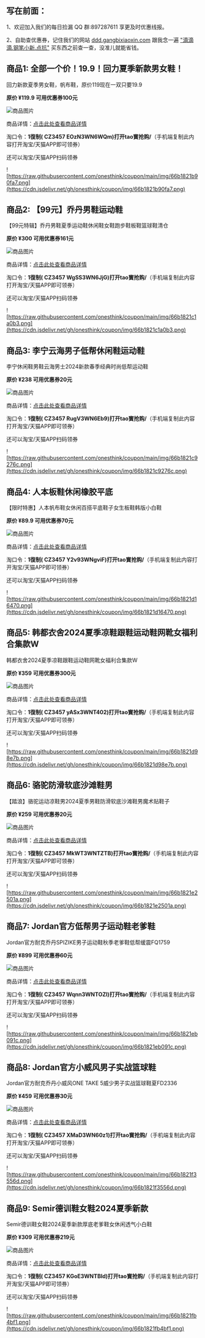 ## 写在前面：

1、欢迎加入我们的每日捡漏 QQ 群:897287611 享更及时优惠线报。

2、自助查优惠券，记住我们的网站 [ddd.gangbixiaoxin.com](https://ddd.gangbixiaoxin.com) 跟我念一遍 ["滴滴滴.钢笔小新.点抗"](https://ddd.gangbixiaoxin.com) 买东西之前查一查，没准儿就能省钱。

## 商品1: 全部一个价！19.9！回力夏季新款男女鞋！

回力新款夏季男女鞋，帆布鞋，原价119现在一双只要19.9

**原价 ¥119.9 可用优惠券100元**

![商品图片](https://img.alicdn.com/i2/2128794607/O1CN01p6ZvWl1ju3eYY8AQM_!!2128794607.jpg)

商品详情：[点击此处查看商品详情](https://s.click.taobao.com/t?e=m%3D2%26s%3DbCAQom8Aw%2BFw4vFB6t2Z2ueEDrYVVa64yK8Cckff7TVRAdhuF14FMWVNFOKQQnFqJ1gyddu7kN%2FWbLW7uhxyboGvCrJWHk1%2FTyVl44vrPmd3miNKHWpinpVm%2FOAUUFw71qrpxiwMoCNxc1AtbZGVS7iMZYLdn58QHKb14qH6b4oLZMqoQW%2BfuKGzo1lVxIioJ8Xzn6UcjoUnH%2BBoDSHE2w1LradN%2BKRWLZeq3mYgc65M9P1C3Wx6jnwxEeg9Z1dYu5%2Frs9dftlo4%2BfirBrx7mM7AMx9cWAx%2BEiM%2FlSG%2FbZQskN4fXC6lbG1azeYMA7khU1NVKZy3ECfGDF1NzTQoPw%3D%3D&amp;union_lens=lensId:TAPI@1722909180@21365310_11ff_1912563c3b1_e9e7@01)

淘口令：**1復制( CZ3457 EOzN3WN6WQm)打开tao寳抢购/**（手机端复制此内容打开淘宝/天猫APP即可领券）</p>

还可以淘宝/天猫APP扫码领券

![https://raw.githubusercontent.com/onesthink/coupon/main/img/66b1821b90fa7.png](https://cdn.jsdelivr.net/gh/onesthink/coupon/img/66b1821b90fa7.png)

## 商品2: 【99元】乔丹男鞋运动鞋

【99元特辑】乔丹男鞋夏季运动鞋休闲鞋女鞋跑步鞋板鞋篮球鞋清仓

**原价 ¥300 可用优惠券161元**

![商品图片](https://img.alicdn.com/bao/uploaded/i4/458694874/O1CN01IrEIpk1lsLOc63Pg4_!!0-item_pic.jpg)

商品详情：[点击此处查看商品详情](https://s.click.taobao.com/t?e=m%3D2%26s%3Dp129IuvHBzVw4vFB6t2Z2ueEDrYVVa64yK8Cckff7TVRAdhuF14FMWVNFOKQQnFqt4hWD5k2kjPWbLW7uhxyboGvCrJWHk1%2FTyVl44vrPmd3miNKHWpinpVm%2FOAUUFw71qrpxiwMoCNxc1AtbZGVSzyQtQTNUqy0V1MMkzoJHIaMHuv7RoNv0YzeH%2FA0sTcb68ljJI%2BablZXNuplaz8tg%2Feyfovn%2FuWDac9EXRiKNZZOmpLG4fMxfkfAL8x6d9LgI8eAl9EgaqlTU1UpnLcQJ6vlkZE0IjabuONvPH%2FV2%2B8Ox5qXQ18wNcmla9UIDJZ0omfkDJRs%2BhU%3D&amp;union_lens=lensId:TAPI@1722909183@212c5cbd_1235_1912563cce1_bd9f@01)

淘口令：**1復制( CZ3457 WgSS3WN6JjG)打开tao寳抢购/**（手机端复制此内容打开淘宝/天猫APP即可领券）</p>

还可以淘宝/天猫APP扫码领券

![https://raw.githubusercontent.com/onesthink/coupon/main/img/66b1821c1a0b3.png](https://cdn.jsdelivr.net/gh/onesthink/coupon/img/66b1821c1a0b3.png)

## 商品3: 李宁云海男子低帮休闲鞋运动鞋

李宁休闲鞋男鞋云海男士2024新款春季经典时尚低帮运动鞋

**原价 ¥238 可用优惠券20元**

![商品图片](https://img.alicdn.com/bao/uploaded/i1/2200788949915/O1CN01zzy7cw2N77yAOvk7p_!!0-item_pic.jpg)

商品详情：[点击此处查看商品详情](https://s.click.taobao.com/t?e=m%3D2%26s%3DcU7caJjxyK9w4vFB6t2Z2ueEDrYVVa64yK8Cckff7TVRAdhuF14FMWVNFOKQQnFq5x%2BIUlGKNpXWbLW7uhxyboGvCrJWHk1%2FTyVl44vrPmd3miNKHWpinpVm%2FOAUUFw71qrpxiwMoCNxc1AtbZGVS5TDMoZokfFXwfqC9o9PGTzNEPXytV9ALoS4zvCRUrqugPIs5%2BSalUcu0EFZ9qa0X47jHZUu4I6wBFZ6fSL23J26sv7SP9JE2A34%2B1cedZ7XY8qzcoJNQWRTU1UpnLcQJ9kYvQZuIwx3oGeIQL4Fi9HQHc18eiva5ICuQw1SsOi%2FhgcbUccTft%2B228n1ngbVmA%3D%3D&amp;union_lens=lensId:TAPI@1722909185@213f7fa2_1239_1912563d48b_c5b2@01)

淘口令：**1復制( CZ3457 RugV3WN6Eb9)打开tao寳抢购/**（手机端复制此内容打开淘宝/天猫APP即可领券）</p>

还可以淘宝/天猫APP扫码领券

![https://raw.githubusercontent.com/onesthink/coupon/main/img/66b1821c9276c.png](https://cdn.jsdelivr.net/gh/onesthink/coupon/img/66b1821c9276c.png)

## 商品4: 人本板鞋休闲橡胶平底

【限时特惠】人本帆布鞋女休闲百搭平底鞋子女生板鞋韩版小白鞋

**原价 ¥89.9 可用优惠券70元**

![商品图片](https://img.alicdn.com/bao/uploaded/i3/762283611/O1CN01nSLeZS1cXtAgFbPSq_!!0-item_pic.jpg)

商品详情：[点击此处查看商品详情](https://s.click.taobao.com/t?e=m%3D2%26s%3DFpvBGONI%2ByFw4vFB6t2Z2ueEDrYVVa64yK8Cckff7TVRAdhuF14FMWVNFOKQQnFq79%2FTFaMDK6TWbLW7uhxyboGvCrJWHk1%2FTyVl44vrPmd3miNKHWpinpVm%2FOAUUFw71qrpxiwMoCNxc1AtbZGVS9O3g50m4A6CBebALIn07BSMHuv7RoNv0dIOLe2GUnGWK3GkZDPC4%2BzD9MeRTO0j6ebColy4vvjP2jamzudDNzktcTe%2BHhTlK0EPmKhwjJxlqy9dplDUAgR5OuSUn3P%2FJF9Pt6G4UU6O%2FufIeaShmLsJqBBDvnS7s1bAagEWNVjVwKYnk10ZzO4HQf7B5XnBNcYl7w3%2FA2kb&amp;union_lens=lensId:TAPI@1722909189@212ce176_124f_1912563e3fb_3560@01)

淘口令：**1復制( CZ3457 Y2v93WNgviF)打开tao寳抢购/**（手机端复制此内容打开淘宝/天猫APP即可领券）</p>

还可以淘宝/天猫APP扫码领券

![https://raw.githubusercontent.com/onesthink/coupon/main/img/66b1821d16470.png](https://cdn.jsdelivr.net/gh/onesthink/coupon/img/66b1821d16470.png)

## 商品5: 韩都衣舍2024夏季凉鞋跟鞋运动鞋网靴女福利合集款W

韩都衣舍2024夏季凉鞋跟鞋运动鞋网靴女福利合集款W

**原价 ¥359 可用优惠券300元**

![商品图片](https://img.alicdn.com/bao/uploaded/i4/2213811306833/O1CN01xfXjso20LZGez9C2B_!!0-item_pic.jpg)

商品详情：[点击此处查看商品详情](https://s.click.taobao.com/t?e=m%3D2%26s%3DLL8oixF0H7Rw4vFB6t2Z2ueEDrYVVa64yK8Cckff7TVRAdhuF14FMSVq0LwiHMJF1aH1Hk3GeOjWbLW7uhxyboGvCrJWHk1%2FTyVl44vrPmd3miNKHWpinpVm%2FOAUUFw71qrpxiwMoCNxc1AtbZGVS45lZjnxqoB4TFH6z1%2FM1K%2FNEPXytV9ALoS4zvCRUrqugPIs5%2BSalUe3fSI3L0OL%2BHv7uqIHRPmyMkd0kEeDalR14W1NYFKPvXpJ5SE0PipS5MxYbgZkNvwbkJ5QxPS2Ci%2FKfJmqgrYAfWsUjZoD5RBSUixPyPz%2FDNV%2FN4%2FtivQ2Dseal0NfMDXJpWvVCAyWdKJn5AyUbPoV&amp;union_lens=lensId:TAPI@1722909196@21365310_11ff_1912564012c_088b@01)

淘口令：**1復制( CZ3457 yASx3WNT402)打开tao寳抢购/**（手机端复制此内容打开淘宝/天猫APP即可领券）</p>

还可以淘宝/天猫APP扫码领券

![https://raw.githubusercontent.com/onesthink/coupon/main/img/66b1821d98e7b.png](https://cdn.jsdelivr.net/gh/onesthink/coupon/img/66b1821d98e7b.png)

## 商品6: 骆驼防滑软底沙滩鞋男

【踏浪】骆驼运动凉鞋男2024夏季男鞋防滑软底沙滩鞋男魔术贴鞋子

**原价 ¥259 可用优惠券20元**

![商品图片](https://img.alicdn.com/bao/uploaded/i3/1109988095/O1CN01R4nSJ529fZ8Bhkroc_!!1109988095.jpg)

商品详情：[点击此处查看商品详情](https://s.click.taobao.com/t?e=m%3D2%26s%3DTJWeveRZJSFw4vFB6t2Z2ueEDrYVVa64yK8Cckff7TVRAdhuF14FMU9yO%2Ff9tUi5xq3IhSJN6GTWbLW7uhxyboGvCrJWHk1%2FTyVl44vrPmd3miNKHWpinpVm%2FOAUUFw71qrpxiwMoCNxc1AtbZGVS9rsdeIAN7Nx0qAcqcU674MLZMqoQW%2BfuKGzo1lVxIio6dJ3dQBjjdZVaVFBTUggtALNJF%2FtTREeCDGMoHUPc%2B4Vty%2BWgFDPxzTNVtGyrcdBZTjoJLf%2BziA4%2BfirBrx7mM7AMx9cWAx%2BEiM%2FlSG%2FbZTXDUh55%2BF%2F4z0zy9KrVVW%2FU1NVKZy3ECfGDF1NzTQoPw%3D%3D&amp;union_lens=lensId:TAPI@1722909204@213c748d_1259_19125641eb2_c3e8@01)

淘口令：**1復制( CZ3457 MkWT3WNTZTB)打开tao寳抢购/**（手机端复制此内容打开淘宝/天猫APP即可领券）</p>

还可以淘宝/天猫APP扫码领券

![https://raw.githubusercontent.com/onesthink/coupon/main/img/66b1821e2501a.png](https://cdn.jsdelivr.net/gh/onesthink/coupon/img/66b1821e2501a.png)

## 商品7: Jordan官方低帮男子运动鞋老爹鞋

Jordan官方耐克乔丹SPIZIKE男子运动鞋秋季老爹鞋低帮缓震FQ1759

**原价 ¥899 可用优惠券60元**

![商品图片](https://img.alicdn.com/bao/uploaded/i4/3327042818/O1CN01Zetjvz1Wgh5iZR4uw_!!3327042818.jpg)

商品详情：[点击此处查看商品详情](https://s.click.taobao.com/t?e=m%3D2%26s%3DXVnKpyyzuZxw4vFB6t2Z2ueEDrYVVa64yK8Cckff7TVRAdhuF14FMU9yO%2Ff9tUi55x%2BIUlGKNpXWbLW7uhxyboGvCrJWHk1%2FTyVl44vrPmd3miNKHWpinpVm%2FOAUUFw71qrpxiwMoCNxc1AtbZGVS5WoqcHg6unpA4DiVo1w6x4LZMqoQW%2BfuKGzo1lVxIio5NrLZusJ1O0UIAXBygtuwles5etuhff5bfwNCrRxm4W7LZcJRBVAEzHj4itADiIElbRMz6GTKAYZjQKfJ2UQf03O4wtQ3K90XXhKrcBJdMwO9beuqrqbIVbe0E%2B0qrygX0%2B3obhRTo5xKmPmpIKZsA%3D%3D&amp;union_lens=lensId:TAPI@1722909205@21078dff_1203_19125642514_c94d@01)

淘口令：**1復制( CZ3457 Wqnn3WNTOZl)打开tao寳抢购/**（手机端复制此内容打开淘宝/天猫APP即可领券）</p>

还可以淘宝/天猫APP扫码领券

![https://raw.githubusercontent.com/onesthink/coupon/main/img/66b1821eb091c.png](https://cdn.jsdelivr.net/gh/onesthink/coupon/img/66b1821eb091c.png)

## 商品8: Jordan官方小威风男子实战篮球鞋

Jordan官方耐克乔丹小威风ONE TAKE 5威少男子实战篮球鞋夏FD2336

**原价 ¥459 可用优惠券30元**

![商品图片](https://img.alicdn.com/bao/uploaded/i4/3327042818/O1CN01Bu1D1W1Wgh5khdkBy_!!3327042818.jpg)

商品详情：[点击此处查看商品详情](https://s.click.taobao.com/t?e=m%3D2%26s%3DDEeh5aGr7V5w4vFB6t2Z2ueEDrYVVa64yK8Cckff7TVRAdhuF14FMU9yO%2Ff9tUi5lovu%2FCElQOvWbLW7uhxyboGvCrJWHk1%2FTyVl44vrPmd3miNKHWpinpVm%2FOAUUFw71qrpxiwMoCNxc1AtbZGVS5WoqcHg6unpA4DiVo1w6x4LZMqoQW%2BfuKGzo1lVxIioqV6RX1fzwIfDuPBajj4X2koaJ9tcPC5EUafetaQ7mzyjSpqRqyGUQw1THaiu9EOz7pP39Pzpb%2Fg4%2BfirBrx7mM7AMx9cWAx%2BEiM%2FlSG%2FbZSkWvgpSOYfpVgy18baGGQ3U1NVKZy3ECfGDF1NzTQoPw%3D%3D&amp;union_lens=lensId:TAPI@1722909207@216606ac_1243_19125642bf8_2123@01)

淘口令：**1復制( CZ3457 XMaD3WN60z1)打开tao寳抢购/**（手机端复制此内容打开淘宝/天猫APP即可领券）</p>

还可以淘宝/天猫APP扫码领券

![https://raw.githubusercontent.com/onesthink/coupon/main/img/66b1821f3556d.png](https://cdn.jsdelivr.net/gh/onesthink/coupon/img/66b1821f3556d.png)

## 商品9: Semir德训鞋女鞋2024夏季新款

Semir德训鞋女鞋2024夏季新款厚底老爹鞋女休闲透气小白鞋

**原价 ¥309 可用优惠券219元**

![商品图片](https://img.alicdn.com/bao/uploaded/i2/2216974866672/O1CN01j2IrbS1z9pWint10d_!!2-item_pic.png)

商品详情：[点击此处查看商品详情](https://s.click.taobao.com/t?e=m%3D2%26s%3DskNO%2F2z8oD9w4vFB6t2Z2ueEDrYVVa64yK8Cckff7TVRAdhuF14FMXQdUW%2BAj7dlJ1gyddu7kN%2FWbLW7uhxyboGvCrJWHk1%2FTyVl44vrPmd3miNKHWpinpVm%2FOAUUFw71qrpxiwMoCNxc1AtbZGVS%2Bb8bK1aPYzmAXaTM9RqICbNEPXytV9ALoS4zvCRUrquMCgWV3FKm%2FGiX%2FsdomjlLIXzqMWl0APe0SgKkyuPjabwZZ47xLkFKavBB%2BUVE9wdHNAsXbkSPYhTU1UpnLcQJ9kYvQZuIwx3oGeIQL4Fi9G01p%2Bs1dFY1A8mkHaGNDyshgcbUccTft%2B228n1ngbVmA%3D%3D&amp;union_lens=lensId:TAPI@1722909210@216622e7_1260_191256438b6_d3a6@01)

淘口令：**1復制( CZ3457 KGoE3WNTBld)打开tao寳抢购/**（手机端复制此内容打开淘宝/天猫APP即可领券）</p>

还可以淘宝/天猫APP扫码领券

![https://raw.githubusercontent.com/onesthink/coupon/main/img/66b1821fb4bf1.png](https://cdn.jsdelivr.net/gh/onesthink/coupon/img/66b1821fb4bf1.png)

